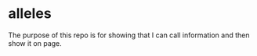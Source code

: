 # alleles

The purpose of this repo is for showing that I can call information and then show it on page. 
